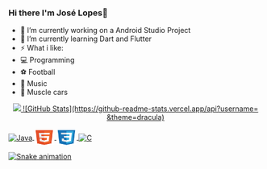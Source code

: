 ### Hi there I'm José Lopes👋



- 🔭 I’m currently working on a Android Studio Project
- 🌱 I’m currently learning Dart and Flutter
- ⚡ What i like: 
- 💻 Programming
- ⚽ Football
- 🎵 Music
- 🚗 Muscle cars

<div align="center">
  <a href="https://github.com/joselopes04/joselopes04">
  <img height="180em" src="https://github-readme-stats.vercel.app/api?username=joselopes04&show_icons=true&theme=dracula&include_all_commits=true&count_private=true"/>
 ![GitHub Stats](https://github-readme-stats.vercel.app/api?username= &theme=dracula)
</div>
  
  <div style="display: inline_block"><br>
  <img align="center" alt="Java" height="30" width="40" src="https://cdn.jsdelivr.net/gh/devicons/devicon/icons/java/java-original-wordmark.svg">
  <img align="center" alt="HTML" height="30" width="40" src="https://raw.githubusercontent.com/devicons/devicon/master/icons/html5/html5-original.svg">
  <img align="center" alt="CSS" height="30" width="40" src="https://raw.githubusercontent.com/devicons/devicon/master/icons/css3/css3-original.svg">
  <img align="center" alt="C" height="30" width="40" src="https://cdn.jsdelivr.net/gh/devicons/devicon/icons/c/c-original.svg">
    
<div> 

 
  ![Snake animation](https://github.com/joselopes04/joselopes04/blob/output/github-contribution-grid-snake.svg)
 
</div>
